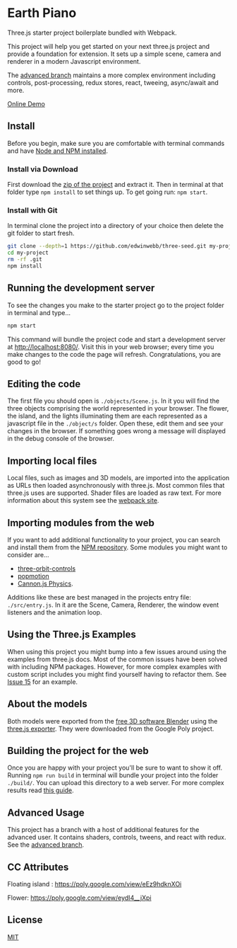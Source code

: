 # Earth Piano

Three.js starter project boilerplate bundled with Webpack.

This project will help you get started on your next three.js project and provide a foundation for extension. It sets up a simple scene, camera and renderer in a modern Javascript environment.

The [advanced branch](https://github.com/edwinwebb/three-seed/tree/advanced) maintains a more complex environment including controls, post-processing, redux stores, react, tweeing, async/await and more.

[Online Demo](http://edwinwebb.github.io/three-seed/)

## Install
Before you begin, make sure you are comfortable with terminal commands and have [Node and NPM installed](https://www.npmjs.com/get-npm).

### Install via Download
First download the [zip of the project](https://github.com/edwinwebb/three-seed/archive/master.zip) and extract it. Then in terminal at that folder type `npm install` to set things up. To get going run: `npm start`.

### Install with Git
In terminal clone the project into a directory of your choice then delete the git folder to start fresh.

```bash
git clone --depth=1 https://github.com/edwinwebb/three-seed.git my-project
cd my-project
rm -rf .git
npm install
```

## Running the development server
To see the changes you make to the starter project go to the project folder in terminal and type...

```bash
npm start
```

This command will bundle the project code and start a development server at [http://localhost:8080/](http://localhost:8080/). Visit this in your web browser; every time you make changes to the code the page will refresh. Congratulations, you are good to go!

## Editing the code
The first file you should open is `./objects/Scene.js`. In it you will find the three objects comprising the world represented in your browser. The flower, the island, and the lights illuminating them are each represented as a javascript file in the `./object/s` folder. Open these, edit them and see your changes in the browser. If something goes wrong a message will displayed in the debug console of the browser.

## Importing local files
Local files, such as images and 3D models, are imported into the application as URLs then loaded asynchronously with three.js. Most common files that three.js uses are supported. Shader files are loaded as raw text. For more information about this system see the [webpack site](https://webpack.js.org/).

## Importing modules from the web
If you want to add additional functionality to your project, you can search and install them from the [NPM repository](https://www.npmjs.com/). Some modules you might want to consider are...
* [three-orbit-controls](https://www.npmjs.com/package/three-orbit-controls)
* [popmotion](https://www.npmjs.com/package/popmotion)
* [Cannon.js Physics](https://www.npmjs.com/package/cannon).

Additions like these are best managed in the projects entry file: `./src/entry.js`. In it are the Scene, Camera, Renderer, the window event listeners and the animation loop.

## Using the Three.js Examples
When using this project you might bump into a few issues around using 
the examples from three.js docs. Most of the common issues have been 
solved with including NPM packages. However, for more complex examples 
with custom script includes you might find yourself having to refactor 
them. See [Issue 15](https://github.com/edwinwebb/three-seed/issues/15) 
for an example.

## About the models
Both models were exported from the [free 3D software Blender](https://www.blender.org/) using the [three.js exporter](https://github.com/timoxley/threejs/tree/master/utils/exporters/blender). They were downloaded from the Google Poly project. 

## Building the project for the web
Once you are happy with your project you'll be sure to want to show it off. Running `npm run build` in terminal will bundle your project into the folder `./build/`. You can upload this directory to a web server. For more complex results read [this guide](https://webpack.js.org/guides/production/).

## Advanced Usage
This project has a branch with a host of additional features for the advanced user. It contains shaders, controls, tweens, and react with redux. See the [advanced branch](https://github.com/edwinwebb/three-seed/tree/advanced).

## CC Attributes
Floating island : https://poly.google.com/view/eEz9hdknXOi

Flower: https://poly.google.com/view/eydI4__jXpi

## License
[MIT](https://github.com/edwinwebb/three-seed/blob/master/LICENSE)
